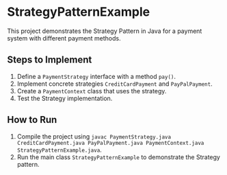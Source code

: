 # StrategyPatternExample

This project demonstrates the Strategy Pattern in Java for a payment system with different payment methods.

## Steps to Implement
1. Define a `PaymentStrategy` interface with a method `pay()`.
2. Implement concrete strategies `CreditCardPayment` and `PayPalPayment`.
3. Create a `PaymentContext` class that uses the strategy.
4. Test the Strategy implementation.

## How to Run
1. Compile the project using `javac PaymentStrategy.java CreditCardPayment.java PayPalPayment.java PaymentContext.java StrategyPatternExample.java`.
2. Run the main class `StrategyPatternExample` to demonstrate the Strategy pattern.
